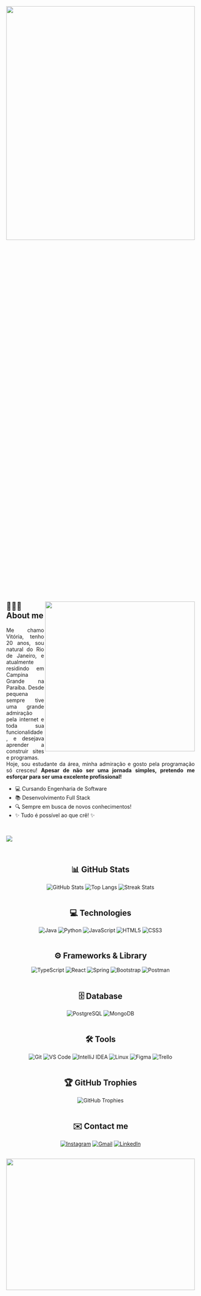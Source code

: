 <div align="center">
<img width=100% height="40%" src="https://capsule-render.vercel.app/api?type=waving&color=fd4171&height=200&section=header&text=Vit%C3%B3ria+Barbosa&fontSize=40&fontColor=ffffff&animation=twinkling&fontAlignY=35" alt=""/>
<a href="https://git.io/typing-svg">
    <img src="https://readme-typing-svg.herokuapp.com?font=Press+Start+2P&amp;size=28&amp;pause=1000&amp;color=fd4171![img.png](img.png)&amp;vCenter=true&amp;random=false&amp;width=380&amp;lines=HELLO%2C+WORLD!" alt=""/>
</a>
</div>

<div align="left">
<img src="https://github-production-user-asset-6210df.s3.amazonaws.com/97841160/263562401-9669836f-60c9-4239-87bb-5d8f7d60f008.png" width="400px" align="right" alt=""/>
<h2>👩🏻‍💻 About me</h2>
<p align="justify">
    Me chamo Vitória, tenho 20 anos, sou natural do Rio de Janeiro, e atualmente residindo em Campina Grande na Paraíba. Desde pequena sempre tive uma grande admiração pela internet e toda sua funcionalidade, e desejava aprender a construir sites e programas.<br>Hoje, sou estudante da área, minha admiração e gosto pela programação só cresceu! <b>Apesar de não ser uma jornada simples, pretendo me esforçar para ser uma excelente profissional!</b>
</p>

- 💻 Cursando Engenharia de Software
- 📚 Desenvolvimento Full Stack
- 🔍 Sempre em busca de novos conhecimentos!
- ✨ Tudo é possível ao que crê! ✨
<br>
    
[![](https://visitcount.itsvg.in/api?id=vitoriabarbosa&label=Profile%20Views&color=10&icon=0&pretty=true)](https://visitcount.itsvg.in)
</div>
<br clear="left" />

<div align="center">

## 📊 GitHub Stats
![GitHub Stats](https://github-readme-stats.vercel.app/api?username=vitoriabarbosa&show_icons=true&theme=dracula&include_all_commits=true&count_private=true) ![Top Langs](https://github-readme-stats.vercel.app/api/top-langs/?username=vitoriabarbosa&layout=compact&langs_count=7&theme=dracula) ![Streak Stats](https://streak-stats.demolab.com?user=vitoriabarbosa&locale=en&mode=daily&theme=dracula&hide_border=false&border_radius=5&order=3)
<br><br>

## 💻 Technologies
![Java](https://img.shields.io/badge/java-%23CA0000.svg?style=for-the-badge&logo=openjdk&logoColor=white) ![Python](https://img.shields.io/badge/python-3670A0?style=for-the-badge&logo=python&logoColor=ffdd54) ![JavaScript](https://img.shields.io/badge/JavaScript-F7DF1E?style=for-the-badge&logo=javascript&logoColor=black) ![HTML5](https://img.shields.io/badge/HTML5-E34F26?style=for-the-badge&logo=HTML5&logoColor=white) ![CSS3](https://img.shields.io/badge/CSS3-1572B6?style=for-the-badge&logo=CSS3&logoColor=white)
<br><br>

## ⚙️ Frameworks & Library
![TypeScript](https://img.shields.io/badge/TypeScript-007ACC?style=for-the-badge&logo=TypeScript&logoColor=white) ![React](https://img.shields.io/badge/react-%2320232a.svg?style=for-the-badge&logo=react&logoColor=%2361DAFB) ![Spring](https://img.shields.io/badge/spring-6DB33F?style=for-the-badge&logo=spring&logoColor=white) ![Bootstrap](https://img.shields.io/badge/Bootstrap-%238511FA?style=for-the-badge&logo=Bootstrap&logoColor=white) ![Postman](https://img.shields.io/badge/Postman-FF6C37?style=for-the-badge&logo=Postman&logoColor=white)
<br><br>

## 🗄️ Database
![PostgreSQL](https://img.shields.io/badge/PostgreSQL-4169E1?style=for-the-badge&logo=postgresql&logoColor=white&margin=10) ![MongoDB](https://img.shields.io/badge/mongo%20db-239120?style=for-the-badge&logo=mongodb&logoColor=white)
<br><br>

## 🛠️ Tools
![Git](https://img.shields.io/badge/Git-F05034?style=for-the-badge&logo=Git&logoColor=white) ![VS Code](https://img.shields.io/badge/VS%20Code-0078d7.svg?style=for-the-badge&logo=visual-studio-code&logoColor=white) ![IntelliJ IDEA](https://img.shields.io/badge/IntelliJ_IDEA-bb3b5d.svg?style=for-the-badge&logo=intellij-idea&logoColor=white) ![Linux](https://img.shields.io/badge/Linux-FCC624?style=for-the-badge&logo=linux&logoColor=black) ![Figma](https://img.shields.io/badge/figma-%239d56f7.svg?style=for-the-badge&logo=figma&logoColor=white) ![Trello](https://img.shields.io/badge/Trello-0052CC?style=for-the-badge&logo=trello&logoColor=white)
<br><br>

## 🏆 GitHub Trophies
![GitHub Trophies](https://github-profile-trophy.vercel.app/?username=vitoriabarbosa&theme=dracula&no-frame=false&no-bg=false&margin-w=2)
<br><br>

## ✉️ Contact me
[![Instagram](https://img.shields.io/badge/Instagram-E4405F?style=for-the-badge&logo=instagram&logoColor=white)](https://instagram.com/barbosa.crf_) [![Gmail](https://img.shields.io/badge/Gmail-%23333?style=for-the-badge&logo=gmail&logoColor=white)](mailto:barbosa.vitoriags@gmail.com) [![LinkedIn](https://img.shields.io/badge/-LinkedIn-%230077B5?style=for-the-badge&logo=linkedin&logoColor=white)](https://www.linkedin.com/in/vitoriabarbosaa)
<br><br>

<img width=100% height="30%" src="https://capsule-render.vercel.app/api?type=waving&color=fd4171&height=150&section=footer" alt=""/>
</div>
<!-- -->

